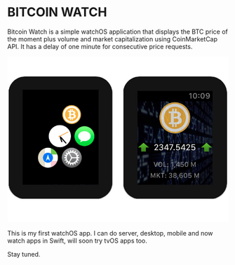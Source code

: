 # BITCOIN WATCH

Bitcoin Watch is a simple watchOS application that displays the BTC price of the moment plus volume and market capitalization using CoinMarketCap API. It has a delay of one minute for consecutive price requests.

![Screenshot](https://raw.githubusercontent.com/kuyawa/Gallery/master/BitcoinWatch/mainshot.jpg)

This is my first watchOS app. I can do server, desktop, mobile and now watch apps in Swift, will soon try tvOS apps too. 

Stay tuned.
